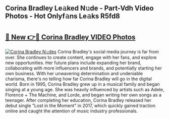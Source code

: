 ## Corina Bradley Le𝚊ked N𝚞de - Part-Vdh Video Photos - Hot Onlyf𝚊ns Le𝚊ks R5fd8

# <h2><a href="http://ab23782.deff.icu/?id=Corina+Bradley">🔗 New 👉🔴 Corina Bradley VIDEO Photos</a></h2>

[![Corina Bradley N𝚞des](https://i.imgur.com/rIISA9y.gif)](http://ab23782.deff.icu/?id=Corina+Bradley)
Corina Bradley's social media journey is far from over. She continues to create content, engage with her fans, and explore new opportunities. Her future plans include expanding her brand, collaborating with more influencers and brands, and potentially starting her own business. With her unwavering determination and undeniable charisma, there's no telling how far Corina Bradley will go in the digital world. Born in 1995, Corina Bradley grew up in a musical family and began singing at a young age. She was heavily influenced by artists such as Adele, Florence + The Machine, and Lorde, and began writing her own songs as a teenager. After completing her education, Corina Bradley released her debut single "Lost in the Moment" in 2017, which quickly gained traction online and caught the attention of music industry professionals.
